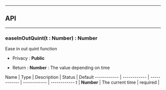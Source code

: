 


-----------------------------
## API
-----------------------------

### easeInOutQuint(t : Number) : Number
Ease in out quint function

- Privacy : **Public**

- Return : **Number** : The value depending on time

Name | Type | Description | Status | Default
------------ | ------------ | ------------ | ------------ | ------------
t | **Number** | The current time | required | 



